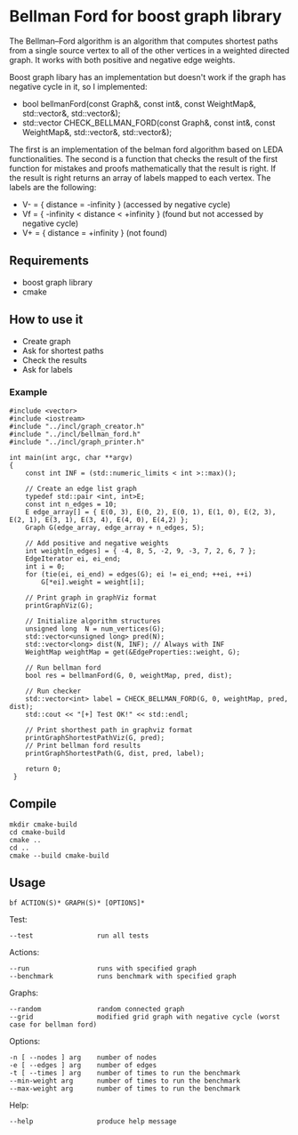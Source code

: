 # Bellman Ford for boost graph library
The Bellman–Ford algorithm is an algorithm that computes shortest paths from a single source vertex to all of the other vertices in a weighted directed graph. It works with both positive and negative edge weights.

Boost graph libary has an implementation but doesn't work if the graph has negative cycle in it, so I implemented: 
* bool bellmanFord(const Graph&, const int&, const WeightMap&, std::vector<unsigned long>&, std::vector<long>&);
* std::vector<int> CHECK_BELLMAN_FORD(const Graph&, const int&, const WeightMap&, std::vector<unsigned long>&, std::vector<long>&);

The first is an implementation of the belman ford algorithm based on LEDA functionalities. The second is a function that checks the result of the first function for mistakes and proofs mathematically that the result is right. If the result is right returns an array of labels mapped to each vertex. The labels are the following:
* V- = { distance = -infinity } (accessed by negative cycle) 
* Vf = { -infinity < distance < +infinity } (found but not accessed by negative cycle)
* V+ = { distance = +infinity } (not found)

## Requirements
* boost graph library
* cmake

## How to use it
* Create graph
* Ask for shortest paths
* Check the results
* Ask for labels

### Example
    
    #include <vector>
    #include <iostream>
    #include "../incl/graph_creator.h"
    #include "../incl/bellman_ford.h"
    #include "../incl/graph_printer.h"
    
    int main(int argc, char **argv)
    {
        const int INF = (std::numeric_limits < int >::max)();
        
        // Create an edge list graph 
        typedef std::pair <int, int>E;
        const int n_edges = 10;
        E edge_array[] = { E(0, 3), E(0, 2), E(0, 1), E(1, 0), E(2, 3), E(2, 1), E(3, 1), E(3, 4), E(4, 0), E(4,2) };
        Graph G(edge_array, edge_array + n_edges, 5);
        
        // Add positive and negative weights
        int weight[n_edges] = { -4, 8, 5, -2, 9, -3, 7, 2, 6, 7 }; 
        EdgeIterator ei, ei_end;
        int i = 0;
        for (tie(ei, ei_end) = edges(G); ei != ei_end; ++ei, ++i)
            G[*ei].weight = weight[i];
            
        // Print graph in graphViz format
        printGraphViz(G);
    
        // Initialize algorithm structures
        unsigned long  N = num_vertices(G);
        std::vector<unsigned long> pred(N);
        std::vector<long> dist(N, INF); // Always with INF
        WeightMap weightMap = get(&EdgeProperties::weight, G);
        
        // Run bellman ford
        bool res = bellmanFord(G, 0, weightMap, pred, dist);
        
        // Run checker
        std::vector<int> label = CHECK_BELLMAN_FORD(G, 0, weightMap, pred, dist);
        std::cout << "[+] Test OK!" << std::endl;
        
        // Print shorthest path in graphviz format
        printGraphShortestPathViz(G, pred);
        // Print bellman ford results
        printGraphShortestPath(G, dist, pred, label);
        
        return 0;
     }

## Compile

    mkdir cmake-build
    cd cmake-build
    cmake ..
    cd ..
    cmake --build cmake-build

## Usage

    bf ACTION(S)* GRAPH(S)* [OPTIONS]*

Test:

    --test                run all tests

Actions:

    --run                 runs with specified graph
    --benchmark           runs benchmark with specified graph

Graphs:

    --random              random connected graph
    --grid                modified grid graph with negative cycle (worst case for bellman ford)

Options:

    -n [ --nodes ] arg    number of nodes
    -e [ --edges ] arg    number of edges
    -t [ --times ] arg    number of times to run the benchmark
    --min-weight arg      number of times to run the benchmark
    --max-weight arg      number of times to run the benchmark

Help:

    --help                produce help message